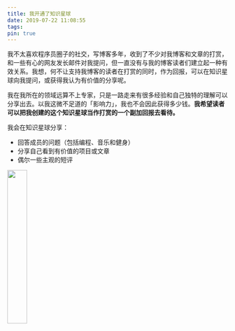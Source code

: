 ```yaml
---
title: 我开通了知识星球
date: 2019-07-22 11:08:55
tags:
pin: true
---
```


我不太喜欢程序员圈子的社交，写博客多年，收到了不少对我博客和文章的打赏，和一些有心的网友发长邮件对我提问，但一直没有与我的博客读者们建立起一种有效关系。我想，何不让支持我博客的读者在打赏的同时，作为回报，可以在知识星球向我提问，或获得我认为有价值的分享呢。

我在我所在的领域远算不上专家，只是一路走来有很多经验和自己独特的理解可以分享出去。以我这微不足道的「影响力」，我也不会因此获得多少钱。**我希望读者可以把我创建的这个知识星球当作打赏的一个副加回报去看待。**

我会在知识星球分享：

- 回答成员的问题（包括编程、音乐和健身）
- 分享自己看到有价值的项目或文章
- 偶尔一些主观的短评

<img src="https://gbstatic.djyde.com/image_554541844184_3.JPG?x-oss-process=style/80" width="30%" />